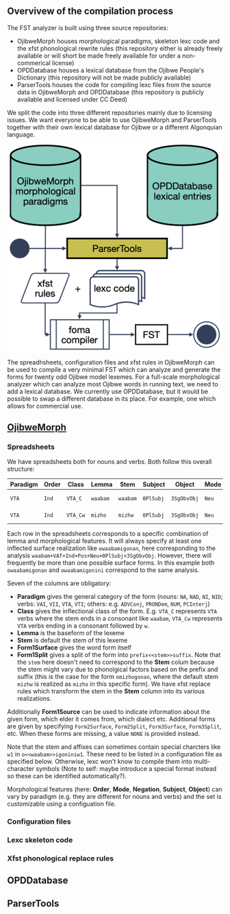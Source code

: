 ## Overvivew of the compilation process

The FST analyzer is built using three source repositories:

* OjibweMorph houses morphological paradigms, skeleton lexc code and the xfst phonological rewrite rules (this repository either is already freely available or will short be made freely available for under a non-commerical license)
* OPDDatabase houses a lexical database from the Ojibwe People's Dictionary (this repository will not be made publicly available)
* ParserTools houses the code for compiling lexc files from the source data in OjibweMorph and OPDDatabase (this repository is publicly available and licensed under CC Deed)

We split the code into three different repositories mainly due to licensing issues. We want everyone to be able to use OjibweMorph and ParserTools together with their own lexical database for Ojibwe or a different Algonquian language.

<img src="img/flow_chart.png" align="center" width="500"/>

The spreadhsheets, configuration files and xfst rules in OjibweMorph can be used to compile a very minimal FST which can analyze and generate the forms for twenty odd Ojibwe model lexemes. For a full-scale morphological analyzer which can analyze most Ojibwe words in running text, we need to add a lexical database. We currently use OPDDatabase, but it would be possible to swap a different database in its place. For example, one which allows for commercial use.     

## [OjibweMorph](https://github.com/ELF-Lab/OjibweMorph/)

### Spreadsheets

We have spreadsheets both for nouns and verbs. Both follow this overall structure:

| Paradigm | Order | Class | Lemma | Stem | Subject | Object | Mode | Negation | Form1Surface | Form1Split | Form1Source | Form2Surface | Form2Split | Form2Source | 
|----------|-------|-------|-------|------|---------|--------|------|----------|--------------|------------|-------------|--------------|------------|-------------|
| `VTA` | `Ind` | `VTA_C` | `waabam` | `waabam` | `0PlSubj` | `3SgObvObj` | `Neu`  | `Pos` | `owaabamigonan` | `o<<waabam>>igonan` | `NJ-ngs-2023-Aug19` | `owaabamigonini` | `o<<waabam>>igoniniw1` | `JRV-Web-ANISH` |
| `VTA` | `Ind` | `VTA_Cw` | `mizho` | `mizhw` | `0PlSubj` | `3SgObvObj` | `Neu` | `Pos` | `omizhogonan` | `o<<mizho>>igonan` | `NJ-ngs-2023-Aug19` | `NONE` | `NONE` | `NONE` |	

Each row in the spreadsheets corresponds to a specific combination of lemma and morphological features. It will always specify at least one inflected surface realization like `owaabamigonan`, here corresponding to the analysis `waabam+VAT+Ind+Pos+Neu+0PlSubj+3SgObvObj`. However, there will frequently be more than one possible surface forms. In this example both `owaabamigonan` and `owaabamigonini` correspond to the same analysis.

Seven of the columns are obligatory:

* **Paradigm** gives the general category of the form (nouns: `NA`, `NAD`, `NI`, `NID`; verbs: `VAI`, `VII`, `VTA`, `VTI`; others: e.g. `ADVConj`, `PRONDem`, `NUM`, `PCInterj`)
* **Class** gives the inflectional class of the form. E.g. `VTA_C` represents `VTA` verbs where the stem ends in a consonant like `waabam`, `VTA_Cw` represents `VTA` verbs ending in a consonant followed by `w`.
* **Lemma** is the baseform of the lexeme
* **Stem** is default the stem of this lexeme
* **Form1Surface** gives the word form itself
* **Form1Split** gives a split of the form into `prefix<<stem>>suffix`. Note that the `stem` here doesn't need to correspond to the **Stem** colum because the stem might vary due to phonolgical factors based on the prefix and suffix (this is the case for the form `omizhogonan`, where the default stem `mizhw` is realized as `mizho` in this specific form). We have xfst replace rules which transform the stem in the **Stem** column into its various realizations.

Additionally **Form1Source** can be used to indicate information about the given form, which elder it comes from, which dialect etc. Additional forms are given by specifying `Form2Surface`, `Form2Split`, `Form3Surface`, `Form3Split`, etc. When these forms are missing, a value `NONE` is provided instead.

Note that the stem and affixes can sometimes contain special charcters like `w1` in `o<<waabam>>igoniniw1`. These need to be listed in a configuration file as specified below. Otherwise, lexc won't know to compile them into multi-character symbols (Note to self: maybe introduce a special format instead so these can be identified automatically?).

Morphological features (here: **Order**, **Mode**, **Negation**, **Subject**, **Object**) can vary by paradigm (e.g. they are different for nouns and verbs) and the set is customizable using a configuation file.

### Configuration files

### Lexc skeleton code

### Xfst phonological replace rules 

## OPDDatabase

## ParserTools
